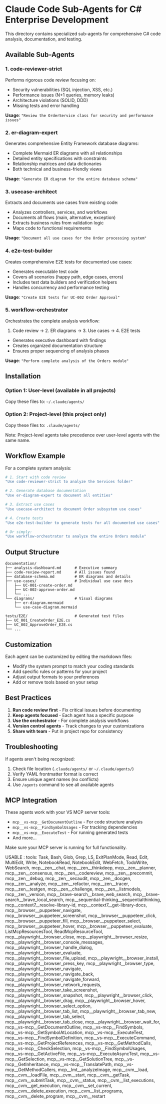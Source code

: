 # Claude Code Sub-Agents for C# Enterprise Development

This directory contains specialized sub-agents for comprehensive C# code analysis, documentation, and testing.

## Available Sub-Agents

### 1. code-reviewer-strict
Performs rigorous code review focusing on:
- Security vulnerabilities (SQL injection, XSS, etc.)
- Performance issues (N+1 queries, memory leaks)
- Architecture violations (SOLID, DDD)
- Missing tests and error handling

**Usage**: `"Review the OrderService class for security and performance issues"`

### 2. er-diagram-expert  
Generates comprehensive Entity Framework database diagrams:
- Complete Mermaid ER diagrams with all relationships
- Detailed entity specifications with constraints
- Relationship matrices and data dictionaries
- Both technical and business-friendly views

**Usage**: `"Generate ER diagram for the entire database schema"`

### 3. usecase-architect
Extracts and documents use cases from existing code:
- Analyzes controllers, services, and workflows
- Documents all flows (main, alternative, exception)
- Extracts business rules from validation logic
- Maps code to functional requirements

**Usage**: `"Document all use cases for the Order processing system"`

### 4. e2e-test-builder
Creates comprehensive E2E tests for documented use cases:
- Generates executable test code
- Covers all scenarios (happy path, edge cases, errors)
- Includes test data builders and verification helpers
- Handles concurrency and performance testing

**Usage**: `"Create E2E tests for UC-002 Order Approval"`

### 5. workflow-orchestrator
Orchestrates the complete analysis workflow:
1. Code review → 2. ER diagrams → 3. Use cases → 4. E2E tests
- Generates executive dashboard with findings
- Creates organized documentation structure
- Ensures proper sequencing of analysis phases

**Usage**: `"Perform complete analysis of the Orders module"`

## Installation

### Option 1: User-level (available in all projects)
Copy these files to: `~/.claude/agents/`

### Option 2: Project-level (this project only)  
Copy these files to: `.claude/agents/`

Note: Project-level agents take precedence over user-level agents with the same name.

## Workflow Example

For a complete system analysis:

```bash
# 1. Start with code review
"Use code-reviewer-strict to analyze the Services folder"

# 2. Generate database documentation
"Use er-diagram-expert to document all entities"

# 3. Extract use cases
"Use usecase-architect to document Order subsystem use cases"

# 4. Create tests
"Use e2e-test-builder to generate tests for all documented use cases"

# Or simply:
"Use workflow-orchestrator to analyze the entire Orders module"
```

## Output Structure

```
documentation/
├── analysis-dashboard.md      # Executive summary
├── code-review-report.md      # All issues found
├── database-schema.md         # ER diagrams and details
├── use-cases/                 # Individual use case docs
│   ├── UC-001-create-order.md
│   ├── UC-002-approve-order.md
│   └── ...
└── diagrams/                  # Visual diagrams
    ├── er-diagram.mermaid
    └── use-case-diagram.mermaid

tests/E2E/                     # Generated test files
├── UC_001_CreateOrder_E2E.cs
├── UC_002_ApproveOrder_E2E.cs
└── ...
```

## Customization

Each agent can be customized by editing the markdown files:
- Modify the system prompt to match your coding standards
- Add specific rules or patterns for your project
- Adjust output formats to your preferences
- Add or remove tools based on your setup

## Best Practices

1. **Run code review first** - Fix critical issues before documenting
2. **Keep agents focused** - Each agent has a specific purpose
3. **Use the orchestrator** - For complete analysis workflows
4. **Version control agents** - Track changes to your customizations
5. **Share with team** - Put in project repo for consistency

## Troubleshooting

If agents aren't being recognized:
1. Check file location (`.claude/agents/` or `~/.claude/agents/`)
2. Verify YAML frontmatter format is correct
3. Ensure unique agent names (no conflicts)
4. Use `/agents` command to see all available agents

## MCP Integration

These agents work with your VS MCP server tools:
- `mcp__vs-mcp__GetDocumentOutline` - For code structure analysis
- `mcp__vs-mcp__FindSymbolUsages` - For tracking dependencies
- `mcp__vs-mcp__ExecuteTest` - For running generated tests
- And more...

Make sure your MCP server is running for full functionality.



USABLE :
tools: Task, Bash, Glob, Grep, LS, ExitPlanMode, Read, Edit, MultiEdit, Write, NotebookRead, NotebookEdit, WebFetch, TodoWrite, WebSearch, mcp__zen__chat, mcp__zen__thinkdeep, mcp__zen__planner, mcp__zen__consensus, mcp__zen__codereview, mcp__zen__precommit, mcp__zen__debug, mcp__zen__secaudit, mcp__zen__docgen, mcp__zen__analyze, mcp__zen__refactor, mcp__zen__tracer, mcp__zen__testgen, mcp__zen__challenge, mcp__zen__listmodels, mcp__zen__version, mcp__brave-search__brave_web_search, mcp__brave-search__brave_local_search, mcp__sequential-thinking__sequentialthinking, mcp__context7__resolve-library-id, mcp__context7__get-library-docs, mcp__browser__puppeteer_navigate, mcp__browser__puppeteer_screenshot, mcp__browser__puppeteer_click, mcp__browser__puppeteer_fill, mcp__browser__puppeteer_select, mcp__browser__puppeteer_hover, mcp__browser__puppeteer_evaluate, ListMcpResourcesTool, ReadMcpResourceTool, mcp__playwright__browser_close, mcp__playwright__browser_resize, mcp__playwright__browser_console_messages, mcp__playwright__browser_handle_dialog, mcp__playwright__browser_evaluate, mcp__playwright__browser_file_upload, mcp__playwright__browser_install, mcp__playwright__browser_press_key, mcp__playwright__browser_type, mcp__playwright__browser_navigate, mcp__playwright__browser_navigate_back, mcp__playwright__browser_navigate_forward, mcp__playwright__browser_network_requests, mcp__playwright__browser_take_screenshot, mcp__playwright__browser_snapshot, mcp__playwright__browser_click, mcp__playwright__browser_drag, mcp__playwright__browser_hover, mcp__playwright__browser_select_option, mcp__playwright__browser_tab_list, mcp__playwright__browser_tab_new, mcp__playwright__browser_tab_select, mcp__playwright__browser_tab_close, mcp__playwright__browser_wait_for, mcp__vs-mcp__GetDocumentOutline, mcp__vs-mcp__FindSymbols, mcp__vs-mcp__GetSymbolAtLocation, mcp__vs-mcp__ExecuteTest, mcp__vs-mcp__FindSymbolDefinition, mcp__vs-mcp__ExecuteCommand, mcp__vs-mcp__GetProjectReferences, mcp__vs-mcp__GetMethodCalls, mcp__vs-mcp__CheckSelection, mcp__vs-mcp__FindSymbolUsages, mcp__vs-mcp__GetActiveFile, mcp__vs-mcp__ExecuteAsyncTest, mcp__vs-mcp__GetSelection, mcp__vs-mcp__GetSolutionTree, mcp__vs-mcp__GetInheritance, mcp__vs-mcp__TranslatePath, mcp__vs-mcp__GetMethodCallers, mcp__lmt__analyzeImage, mcp__cvm__load, mcp__cvm__loadFile, mcp__cvm__start, mcp__cvm__getTask, mcp__cvm__submitTask, mcp__cvm__status, mcp__cvm__list_executions, mcp__cvm__get_execution, mcp__cvm__set_current, mcp__cvm__delete_execution, mcp__cvm__list_programs, mcp__cvm__delete_program, mcp__cvm__restart